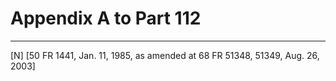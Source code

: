 # Appendix A to Part 112



---

[N] [50 FR 1441, Jan. 11, 1985, as amended at 68 FR 51348, 51349, Aug. 26, 2003]




